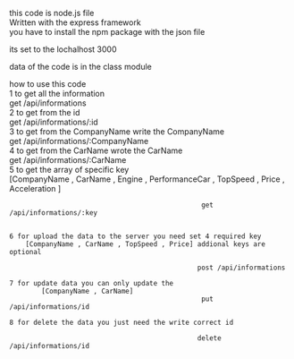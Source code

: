 this code is node.js file    
    Written with the express framework      
    you have to install the npm package with the json file     

its set to the lochalhost 3000      

data of the code is in the class module     

how to use this code   
    1 to get all the information                              
                                                    get /api/informations  
    2 to get from the id                                      
                                                    get /api/informations/:id  
    3 to get from the CompanyName write the CompanyName       
                                                    get /api/informations/:CompanyName   
    4 to get from the CarName wrote the CarName               
                                                    get /api/informations/:CarName  
    5 to get the array of specific key  
        [CompanyName , CarName , Engine , PerformanceCar , TopSpeed , Price , Acceleration ]  

                                                    get /api/informations/:key  


    6 for upload the data to the server you need set 4 required key   
        [CompanyName , CarName , TopSpeed , Price] addional keys are optional   

                                                   post /api/informations  

    7 for update data you can only update the   
            [CompanyName , CarName]                           
                                                    put /api/informations/id  

    8 for delete the data you just need the write correct id     

                                                   delete /api/informations/id  